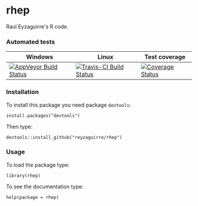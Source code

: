 rhep
====

Raul Eyzaguirre's R code.

### Automated tests

Windows | Linux | Test coverage
--------|-------|-----------------
[![AppVeyor Build Status](https://ci.appveyor.com/api/projects/status/github/reyzaguirre/rhep?branch=master)](https://ci.appveyor.com/project/reyzaguirre/rhep) | [![Travis-CI Build Status](https://travis-ci.org/reyzaguirre/rhep.png?branch=master)](https://travis-ci.org/reyzaguirre/rhep) | [![Coverage Status](https://img.shields.io/coveralls/reyzaguirre/rhep.svg)](https://coveralls.io/r/reyzaguirre/rhep?branch=master)

### Installation

To install this package you need package `devtools`:

```{r eval=F}
install.packages("devtools")
```

Then type:

```{r eval=F}
devtools::install_github("reyzaguirre/rhep")
```

### Usage

To load the package type:

```{r eval=F}
library(rhep)
```

To see the documentation type:

```{r eval=F}
help(package = rhep)
```
